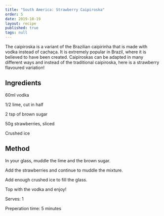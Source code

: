 ```yaml
---
title: "South America: Strawberry Caipiroska"
order: 5
date: 2019-10-19
layout: recipe
published: true
tags: null
---
```

The caipiroska is a variant of the Brazilian caipirinha that is made with vodka instead of cachaça. It is extremely popular in Brazil, where it is believed to have been created. Caipiroskas can be adapted in many different ways and instead of the traditional caipiroska, here is a strawberry flavoured variation!

## Ingredients

60ml vodka

1/2 lime, cut in half

2 tsp of brown sugar

50g strawberries, sliced

Crushed ice

## Method

In your glass, muddle the lime and the brown sugar.

Add the strawberries and continue to muddle the mixture.

Add enough crushed ice to fill the glass.

Top with the vodka and enjoy!

Serves: 1

Preperation time: 5 minutes